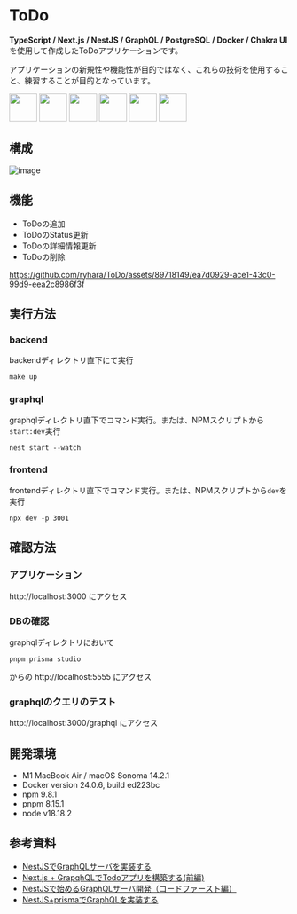 # ToDo
**TypeScript / Next.js / NestJS / GraphQL / PostgreSQL / Docker / Chakra UI**を使用して作成したToDoアプリケーションです。

アプリケーションの新規性や機能性が目的ではなく、これらの技術を使用すること、練習することが目的となっています。

 <img src="https://cdn.jsdelivr.net/gh/devicons/devicon/icons/typescript/typescript-original.svg"  width="50" height="50"  /> <img src="https://cdn.jsdelivr.net/gh/devicons/devicon/icons/nextjs/nextjs-original.svg" width="50" height="50" /> <img src="https://cdn.jsdelivr.net/gh/devicons/devicon/icons/graphql/graphql-plain.svg"  width="50" height="50" />  <img src="https://cdn.jsdelivr.net/gh/devicons/devicon/icons/nestjs/nestjs-plain.svg"  width="50" height="50"/> <img src="https://cdn.jsdelivr.net/gh/devicons/devicon/icons/postgresql/postgresql-original.svg"  width="50" height="50"  /> <img src="https://cdn.jsdelivr.net/gh/devicons/devicon/icons/docker/docker-plain-wordmark.svg"  width="50" height="50" />

## 構成

![image](https://github.com/ryhara/ToDo/assets/89718149/f46ff8f4-6e39-4a77-a489-6ee1d6c8b2e9)

## 機能
- ToDoの追加
- ToDoのStatus更新
- ToDoの詳細情報更新
- ToDoの削除

https://github.com/ryhara/ToDo/assets/89718149/ea7d0929-ace1-43c0-99d9-eea2c8986f3f

## 実行方法
### backend
backendディレクトリ直下にて実行
```
make up
```

### graphql
graphqlディレクトリ直下でコマンド実行。または、NPMスクリプトから`start:dev`実行
```
nest start --watch
```

### frontend
frontendディレクトリ直下でコマンド実行。または、NPMスクリプトから`dev`を実行
```
npx dev -p 3001
```
## 確認方法
### アプリケーション
http://localhost:3000 にアクセス

### DBの確認
graphqlディレクトリにおいて
```
pnpm prisma studio
```
からの http://localhost:5555 にアクセス


### graphqlのクエリのテスト
http://localhost:3000/graphql にアクセス


## 開発環境

- M1 MacBook Air / macOS Sonoma 14.2.1
- Docker version 24.0.6, build ed223bc
- npm 9.8.1
- pnpm 8.15.1
- node v18.18.2

## 参考資料
- [NestJSでGraphQLサーバを実装する](https://zenn.dev/hakushun/articles/7daac74ae9af25)
- [Next.js + GrapqhQLでTodoアプリを構築する(前編)](https://qiita.com/maaaashi/items/fe52db19759ea8a0be31)
- [NestJSで始めるGraphQLサーバ開発（コードファースト編）](https://qiita.com/G-awa/items/3e15f954c42c86aec659)
- [NestJS+prismaでGraphQLを実装する](https://zenn.dev/karabiner_inc/articles/27ed067c3505a6)
